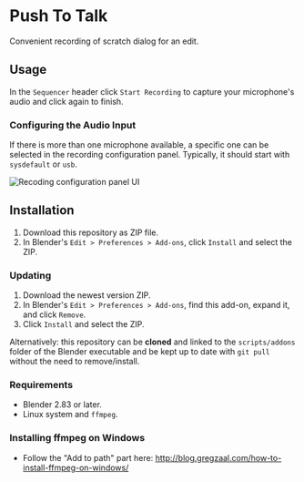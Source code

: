 # Push To Talk

Convenient recording of scratch dialog for an edit.

## Usage

In the `Sequencer` header click `Start Recording` to capture your microphone's audio and click again to finish.

### Configuring the Audio Input

If there is more than one microphone available, a specific one can be selected in the recording configuration panel.
Typically, it should start with `sysdefault` or `usb`.

![Recoding configuration panel UI](docs/panel.png)

## Installation

1. Download this repository as ZIP file.
2. In Blender's `Edit > Preferences > Add-ons`, click `Install` and select the ZIP.

### Updating

1. Download the newest version ZIP.
2. In Blender's `Edit > Preferences > Add-ons`, find this add-on, expand it, and click `Remove`.
3. Click `Install` and select the ZIP.

Alternatively: this repository can be **cloned** and linked to the `scripts/addons` folder of the Blender executable and be kept up to date with `git pull` without the need to remove/install.

### Requirements
- Blender 2.83 or later.
- Linux system and `ffmpeg`.

### Installing ffmpeg on Windows
- Follow the "Add to path" part here: http://blog.gregzaal.com/how-to-install-ffmpeg-on-windows/ 
